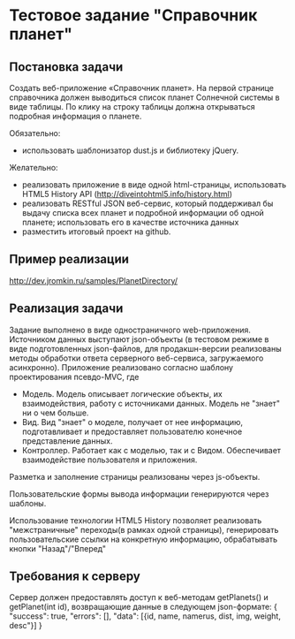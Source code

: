 Тестовое задание "Справочник планет"
===================================

Постановка задачи
-----------------
Создать веб-приложение «Справочник планет». На первой странице справочника должен выводиться список планет Солнечной системы в виде таблицы. По клику на строку таблицы должна открываться подробная информация о планете.

Обязательно: 
- использовать шаблонизатор dust.js и библиотеку jQuery.

Желательно:
- реализовать приложение в виде одной html-страницы, использовать HTML5 History API (http://diveintohtml5.info/history.html)
- реализовать RESTful JSON веб-сервис, который поддерживал бы выдачу списка всех планет и подробной информации об одной планете; использовать его в качестве источника данных
- разместить итоговый проект на github.

Пример реализации
------
http://dev.jromkin.ru/samples/PlanetDirectory/

Реализация задачи
-----------------
Задание выполнено в виде одностраничного web-приложения. Источником данных выступают json-объекты (в тестовом режиме в виде подготовленных json-файлов, для продакшн-версии реализованы методы обработки ответа серверного веб-сервиса, загружаемого асинхронно).
Приложение реализовано согласно шаблону проектирования псевдо-MVC, где
- Модель. Модель описывает логические объекты, их взаимодействия, работу с источниками данных. Модель не "знает" ни о чем больше.
- Вид. Вид "знает" о моделе, получает от нее информацию, подготавливает и предоставляет пользователю конечное представление данных.
- Контроллер. Работает как с моделью, так и с Видом. Обеспечивает взаимодействие пользователя и приложения.

Разметка и заполнение страницы реализованы через js-объекты.

Пользовательские формы вывода информации генерируются через шаблоны.

Использование технологии HTML5 History позволяет реализовать "межстраничные" переходы(в рамках одной страницы), генерировать пользовательские ссылки на конкретную информацию, обрабатывать кнопки "Назад"/"Вперед"

Требования к серверу
---------------------
Сервер должен предоставлять доступ к веб-методам getPlanets() и getPlanet(int id), возвращающие данные в следующем json-формате:
{
	"success": true,
	"errors": [],
	"data": [{id, name, namerus, dist, img, weight, desc"}]
}
